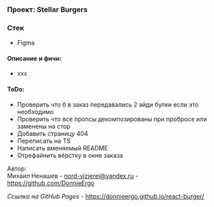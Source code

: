 ### Проект: Stellar Burgers

### Стек

* Figma

#### Описание и фичи:
- xxx

#### ToDo:
- Проверить что б в заказ передавались 2 айди булки если это необходимо
- Проверить что все пропсы декомпозированы при пробросе или заменены на стор
- Добавить страницу 404
- Переписать на TS
- Написать вменяемый README
- Отрефайнить вёрстку в окне заказа


Автор:  
Михаил Ненашев - nord-vizjerei@yandex.ru - https://github.com/DonnieErgo  

*Ссылка на GitHub Pages -* https://donnieergo.github.io/react-burger/